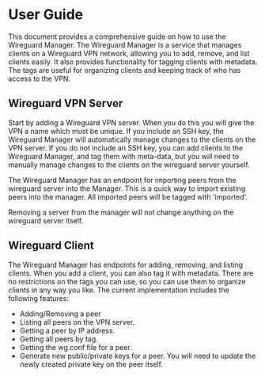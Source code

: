 # User Guide
This document provides a comprehensive guide on how to use the Wireguard Manager. The Wireguard Manager is a service that 
manages clients on a Wireguard VPN network, allowing you to add, remove, and list clients easily. It also provides 
functionality for tagging clients with metadata.  The tags are useful for organizing clients and keeping track of who has
access to the VPN.

## Wireguard VPN Server
Start by adding a Wireguard VPN server.  When you do this you will give the VPN a name which must be unique. If you include 
an SSH key, the Wireguard Manager will automatically manage changes to the clients on the VPN server.  If you do not 
include an SSH key, you can add clients to the Wireguard Manager, and tag them with meta-data, but you will need to 
manually manage changes to the clients on the wireguard server yourself.

The Wireguard Manager has an endpoint for importing peers from the wireguard server into the Manager.  This is a quick way
to import existing peers into the manager.  All imported peers will be tagged with 'imported'.

Removing a server from the manager will not change anything on the wireguard server itself.  

## Wireguard Client
The Wireguard Manager has endpoints for adding, removing, and listing clients.  When you add a client, you can also tag it 
with metadata.  There are no restrictions on the tags you can use, so you can use them to organize clients in any way you 
like.  The current implementation includes the following features:
* Adding/Removing a peer
* Listing all peers on the VPN server.
* Getting a peer by IP address.
* Getting all peers by tag.
* Getting the wg.conf file for a peer.
* Generate new public/private keys for a peer.  You will need to update the newly created private key on the peer itself.